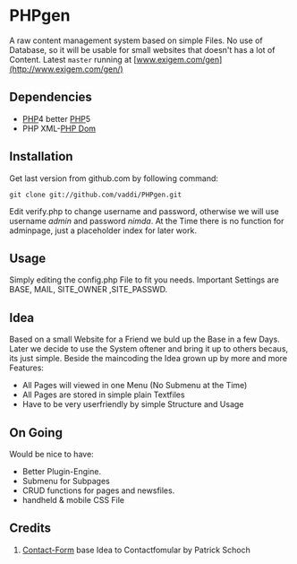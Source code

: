 # PHPgen #

A raw content management system based on simple Files. No use of Database, so it will be usable for small websites that doesn't has a lot of Content. Latest `master` running at [www.exigem.com/gen](http://www.exigem.com/gen/)


## Dependencies ##

*  [PHP][]4 better [PHP][]5
*  PHP XML-[PHP Dom][]


## Installation ##

Get last version from github.com by following command:

    git clone git://github.com/vaddi/PHPgen.git

Edit verify.php to change username and password, otherwise we will use username *admin* and password *nimda*. At the Time there is no function for adminpage, just a placeholder index for later work.


## Usage ##

Simply editing the config.php File to fit you needs. Important Settings are BASE, MAIL, SITE_OWNER ,SITE_PASSWD. 


## Idea ##

Based on a small Website for a Friend we buld up the Base in a few Days. Later we decide to use the System oftener and bring it up to others becaus, its just simple. Beside the maincoding the Idea grown up by more and more Features:

*  All Pages will viewed in one Menu (No Submenu at the Time) 
*  All Pages are stored in simple plain Textfiles
*  Have to be very userfriendly by simple Structure and Usage


## On Going ##

Would be nice to have:

*  Better Plugin-Engine.
*  Submenu for Subpages 
*  CRUD functions for pages and newsfiles.
*  handheld & mobile CSS File


## Credits ##

1.  [Contact-Form][] base Idea to Contactfomular by Patrick Schoch


[Contact-Form]: http://www.pa-s.de/
[PHP-Libary]: http://alexandre.alapetite.fr/doc-alex/domxml-php4-php5/
[PHP Dom]: http://de.php.net/manual/en/book.dom.php
[PHP]: http://php.net/

